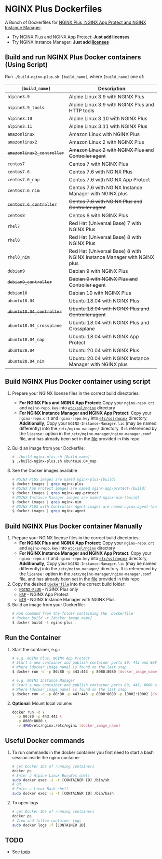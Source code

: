 # NGINX Plus Dockerfiles

A Bunch of Dockerfiles for [NGINX Plus, NGINX App Protect and NGINX Instance Manager](https://www.nginx.com/products/nginx/).

* Try NGINX Plus and NGINX App Protect: **Just add [licenses](https://www.nginx.com/free-trial-request/)**
* Try NGINX Instance Manager: **Just add [licenses](https://www.nginx.com/products/nginx/nginx-instance-manager/)**
## Build and run NGINX Plus Docker containers (Using Script)

Run `./build-nginx-plus.sh [build_name]`, where `[build_name]` one of:

| `[build_name]`            | Description           |
| ------------------------- |--------------------------------------------------| 
|`alpine3.9`                | Alpine Linux 3.9 with NGINX Plus                   |
|`alpine3.9_tools`          | Alpine Linux 3.9 with NGINX Plus and HTTP tools    |
|`alpine3.10`               | Alpine Linux 3.10 with NGINX Plus                  |
|`alpine3.11`               | Alpine Linux 3.11 with NGINX Plus                  |
|`amazonlinux`              | Amazon Linux with NGINX Plus                       |
|`amazonlinux2`             | Amazon Linux 2 with NGINX Plus                     |
|~~`amazonlinux2_controller`~~  | ~~Amazon Linux 2 with NGINX Plus and Controller agent~~ |
|`centos7`                  | Centos 7 with NGINX Plus                           |
|`centos7.6`                | Centos 7.6 with NGINX Plus                         |
|`centos7.6_nap`            | Centos 7.6 with NGINX App Protect                  |
|`centos7.6_nim`            | Centos 7.6 with NGINX Instance Manager with NGINX plus     |
|~~`centos7.6_controller`~~   | ~~Centos 7.6 with NGINX Plus and Controller agent~~    |
|`centos8`                  | Centos 8 with NGINX Plus                           |
|`rhel7`                    | Red Hat (Universal Base) 7 with NGINX Plus                           |
|`rhel8`                    | Red Hat (Universal Base) 8 with NGINX Plus                           |
|`rhel8_nim`                | Red Hat (Universal Base) 8 with NGINX Instance Manager with NGINX plus     |
|`debian9`                  | Debian 9 with NGINX Plus                           |
|~~`debian9_controller`~~   | ~~Debian 9 with NGINX Plus and Controller agent~~      |
|`debian10`                 | Debian 10 with NGINX Plus                          |
|`ubuntu18.04`              | Ubuntu 18.04 with NGINX Plus                       |
|~~`ubuntu18.04_controller`~~   | ~~Ubuntu 18.04 with NGINX Plus and Controller agent~~  |
|`ubuntu18.04_crossplane`    | Ubuntu 18.04 with NGINX Plus and Crossplane        |
|`ubuntu18.04_nap`          | Ubuntu 18.04 with NGINX App Protect                |
|`ubuntu20.04`              | Ubuntu 20.04 with NGINX Plus                       |
|`ubuntu20.04_nim`          | Ubuntu 20.04 with NGINX Instance Manager with NGINX plus     |

## Build NGINX Plus Docker container using script

 1. Prepare your NGINX license files in the correct build directories:
      * **For NGINX Plus and NGINX App Protect:** Copy your `nginx-repo.crt` and `nginx-repo.key` into [`etc/ssl/nginx`](./NGINX-PLUS/ssl/nginx) directory
      * **For NGINX Instance Manager and NGINX App Protect:** Copy your `nginx-repo.crt` and `nginx-repo.key` into [`etc/ssl/nginx`](./NGINX-PLUS/ssl/nginx) directory, **Additionally**, Copy your `NGINX-Instance-Manager.lic` (may be named differently) into the `/etc/nginx-manager/` directory. It is referenced by the `license:` option in the `/etc/nginx-manager/nginx-manager.conf` file, and has already been set in the [file](./NIM/etc/nginx-manager/nginx-manager.conf) provided in this repo 

 2. Build an image from your Dockerfile:
    ```bash
    # ./build-nginx-plus.sh [Build-name]
    $ ./build-nginx-plus.sh ubuntu18.04_nap
    ```

 3. See the Docker images available
    ```bash
    # NGINX PLUS images are named nginx-plus-[build]
    $ docker images | grep nginx-plus
    # NGINX App Protect images are named nginx-app-protect-[build]
    $ docker images | grep nginx-app-protect
    # NGINX Instance Manager images are named nginx-nim-[build]
    $ docker images | grep nginx-nim
    # NGINX PLUS with Controller Agent images are named nginx-agent-[build]
    $ docker images | grep nginx-agent
    ```
## Build NGINX Plus Docker container Manually

 1. Prepare your NGINX license files in the correct build directories:
      * **For NGINX Plus and NGINX App Protect:** Copy your `nginx-repo.crt` and `nginx-repo.key` into [`etc/ssl/nginx`](./NGINX-PLUS/ssl/nginx) directory
      * **For NGINX Instance Manager and NGINX App Protect:** Copy your `nginx-repo.crt` and `nginx-repo.key` into [`etc/ssl/nginx`](./NGINX-PLUS/ssl/nginx) directory, **Additionally**, Copy your `NGINX-Instance-Manager.lic` (may be named differently) into the `/etc/nginx-manager/` directory. It is referenced by the `license:` option in the `/etc/nginx-manager/nginx-manager.conf` file, and has already been set in the [file](./NIM/etc/nginx-manager/nginx-manager.conf) provided in this repo 
 2. Copy the desired [`Dockerfile`](./Dockerfiles) into the correct build folder:
      * [`NGINX-PLUS`](./NGINX-Plus) - NGINX Plus only
      * [`NAP`](./NAP) - NGINX App Protect
      * [`NIM`](./NIM) - NGINX Instance Manager with NGINX Plus
 2. Build an image from your Dockerfile:
    ```bash
    # Run command from the folder containing the `Dockerfile`
    # docker build -t [docker_image_name] .
    $ docker build -t nginx-plus .
    ```

## Run the Container

 1. Start the container, e.g.:
    ```bash
    # e.g. NGINX Plus, NGINX App Protect
    # Start a new container and publish container ports 80, 443 and 8080 to the host
    # Where [docker_image_name] is found on the last step
    $ docker run -d -p 80:80 -p 443:443 -p 8080:8080 [docker_image_name]

    # e.g. NGINX Instance Manager
    # Start a new container and publish container ports 80, 443, 8080 and 10002 to the host
    # Where [docker_image_name] is found on the last step
    $ docker run -d -p 80:80 -p 443:443 -p 8080:8080 -p 10002:10002 [docker_image_name]
    ```

 2. **Optional**: Mount local volume:

    ```bash
    docker run -d \
      -p 80:80 -p 443:443 \
      -p 8080:8080 \
      -v $PWD/etc/nginx:/etc/nginx [docker_image_name]
    ```
## Useful Docker commands


 1. To run commands in the docker container you first need to start a bash session inside the nginx container
    ```bash
    # get Docker IDs of running containers
    docker ps
    # Enter a Alpine Linux BusyBox shell
    sudo docker exec -i -t [CONTAINER ID] /bin/sh
    # OR
    # Enter a Linux Bash shell
    sudo docker exec -i -t [CONTAINER ID] /bin/bash
    ```

 2. To open logs
    ```bash
    # get Docker IDs of running containers
    docker ps
    # View and follow container logs
    sudo docker logs -f [CONTAINER ID]
    ```

## TODO

* See [todo](todo.md)
